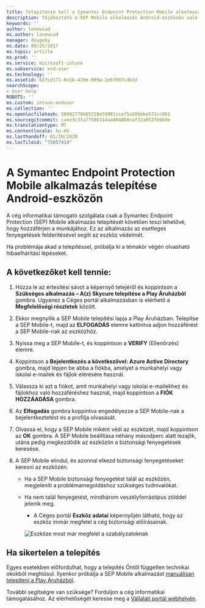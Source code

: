 ```yaml
---
title: Telepítenie kell a Symantec Endpoint Protection Mobile alkalmazást az Android-eszközön | Microsoft Docs
description: Tájékoztató a SEP Mobile alkalmazás Android-eszközön való telepítéséről.
keywords: ''
author: lenewsad
ms.author: lanewsad
manager: dougeby
ms.date: 09/25/2017
ms.topic: article
ms.prod: ''
ms.service: microsoft-intune
ms.subservice: end-user
ms.technology: ''
ms.assetid: 627cd171-6e1b-439e-809a-2e6f007c4b3d
searchScope:
- User help
ROBOTS: ''
ms.custom: intune-enduser
ms.collection: ''
ms.openlocfilehash: 58092778b65720e59981ccef5a10bbbe571cc061
ms.sourcegitcommit: caee3c3fa77586314aa8040b0caf32a0527b669e
ms.translationtype: MT
ms.contentlocale: hu-HU
ms.lasthandoff: 01/10/2020
ms.locfileid: "75857414"
---
```

# <a name="install-symantec-endpoint-protection-mobile-on-your-android-device"></a>A Symantec Endpoint Protection Mobile alkalmazás telepítése Android-eszközön

A cég informatikai támogató szolgálata csak a Symantec Endpoint Protection (SEP) Mobile alkalmazás telepítését követően teszi lehetővé, hogy hozzáférjen a munkájához. Ez az alkalmazás az esetleges fenyegetések felderítésével segíti az eszköz védelmét.

Ha problémája akad a telepítéssel, próbálja ki a témakör végén olvasható hibaelhárítási lépéseket.

## <a name="what-you-need-to-do"></a>A következőket kell tennie:

1. Húzza le az értesítési sávot a képernyő tetejéről és koppintson a **Szükséges alkalmazás – A(z) Skycure telepítése a Play Áruházból** gombra. Ugyanez a Céges portál alkalmazásban is elérhető a __Megfelelőségi részletek__ között.

2. Ekkor megnyílik a SEP Mobile telepítési lapja a Play Áruházban. Telepítse a SEP Mobile-t, majd az **ELFOGADÁS** elemre kattintva adjon hozzáférést a SEP Mobile-nak az eszközhöz.

3. Nyissa meg a SEP Mobile-t, és koppintson a **VERIFY** (Ellenőrzés) elemre.

4. Koppintson a **Bejelentkezés a következővel: Azure Active Directory** gombra, majd lépjen be abba a fiókba, amelyet a munkahelyi vagy iskolai e-mailek és fájlok elérésére használ.

5. Válassza ki azt a fiókot, amit munkahelyi vagy iskolai e-mailekhez és fájlokhoz való hozzáféréshez használ, majd koppintson a **FIÓK HOZZÁADÁSA** gombra.

6. Az **Elfogadás** gombra koppintva engedélyezze a SEP Mobile-nak a bejelentkeztetést és a profilja olvasását.

7. Olvassa el, hogy a SEP Mobile miként védi az eszközét, majd koppintson az **OK** gombra. A SEP Mobile beállítása néhány másodperc alatt lezajlik, utána pedig megkezdődik az eszközön a biztonsági fenyegetések keresése.

8. A SEP Mobile elindul, és azonnal elkezd biztonsági fenyegetéseket keresni az eszközén.

   * Ha a SEP Mobile biztonsági fenyegetést talál az eszközén, megjeleníti a problémamegoldáshoz szükséges tudnivalókat.

   * Ha nem talál fenyegetést, mindhárom veszélyforrástípus zölddel jelenik meg.

     * A Céges portál **Eszköz adatai** képernyőjén látható, hogy az eszköz immár megfelel a cég biztonsági előírásainak.

     ![Eszköze most már megfelel a szabályzatoknak](./media/mtd-device-now-compliant-android.png)

## <a name="if-the-installation-doesnt-work"></a>Ha sikertelen a telepítés

Egyes esetekben előfordulhat, hogy a telepítés Öntől független technikai okokból meghiúsul. Ilyenkor próbálja a SEP Mobile alkalmazást [manuálisan telepíteni a Play Áruházból](https://play.google.com/store/apps/details?id=com.skycure.skycure).

További segítségre van szüksége? Forduljon a cég informatikai támogatásához. Az elérhetőségét keresse meg a [Vállalati portál webhelyén](https://go.microsoft.com/fwlink/?linkid=2010980).
